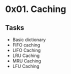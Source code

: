# 0x01. Caching

## Tasks
- Basic dictionary
- FIFO caching
- LIFO Caching
- LRU Caching
- MRU Caching
- LFU Caching
